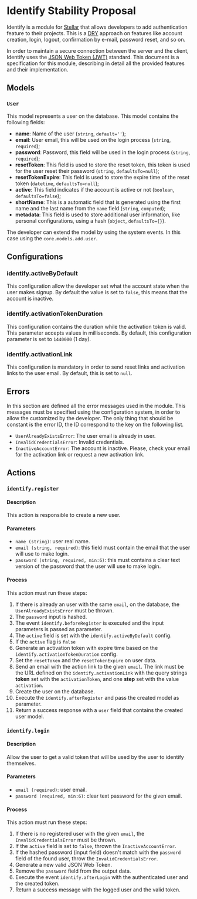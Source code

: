 # Identify Stability Proposal

Identify is a module for [Stellar](https://stellar-framework.com) that allows developers to add authentication feature to their projects. This is a [DRY](https://en.wikipedia.org/wiki/Don%27t_repeat_yourself) approach on features like account creation, login, logout, confirmation by e-mail, password reset, and so on.

In order to maintain a secure connection between the server and the client, Identify uses the [JSON Web Token (JWT)](https://tools.ietf.org/html/rfc7519) standard. This document is a specification for this module, describing in detail all the provided features and their implementation.

## Models

### `User`

This model represents a user on the database. This model contains the following fields:

* **name**: Name of the user (`string`, `default=''`);
* **email**: User email, this will be used on the login process (`string`, `required`);
* **password**: Password, this field will be used in the login process (`string`, `required`);
* **resetToken**: This field is used to store the reset token, this token is used for the user reset their password (`string`, `defaultsTo=null`);
* **resetTokenExpire**: This field is used to store the expire time of the reset token (`datetime`, `defaultsTo=null`);
* **active**: This field indicates if the account is active or not (`boolean`, `defaultsTo=false`);
* **shortName**: This is a automatic field that is generated using the first name and the last name from the `name` field (`string`, `computed`);
* **metadata**: This field is used to store additional user information, like personal configurations, using a hash (`object`, `defaultsTo={}`).

The developer can extend the model by using the system events. In this case using the `core.models.add.user`.

## Configurations

### identify.activeByDefault

This configuration allow the developer set what the account state when the user makes signup. By default the value is set to `false`, this means that the account is inactive.

### identify.activationTokenDuration

This configuration contains the duration while the activation token is valid. This parameter accepts values in milliseconds. By default, this configuration parameter is set to `1440000` (1 day).

### identify.activationLink

This configuration is mandatory in order to send reset links and activation links to the user email. By default, this is set to `null`.

## Errors

In this section are defined all the error messages used in the module. This messages must be specified using the configuration system, in order to allow the customized by the developer. The only thing that should be constant is the error ID, the ID correspond to the key on the following list.

- `UserAlreadyExistsError`: The user email is already in user.
- `InvalidCredentialsError`: Invalid credentials.
- `InactiveAccountError`: The account is inactive. Please, check your email for the activation link or request a new activation link.

## Actions

### `identify.register`

#### Description

This action is responsible to create a new user.

#### Parameters

- `name (string)`: user real name.
- `email (string, required)`: this field must contain the email that the user will use to make login.
- `password (string, required, min:6)`: this must contains a clear text version of the password that the user will use to make login.

#### Process

This action must run these steps:

1. If there is already an user with the same `email`, on the database, the `UserAlreadyExistsError` must be thrown.
2. The `password` input is hashed.
3. The event `identify.beforeRegister` is executed and the input parameters is passed as parameter.
4. The `active` field is set with the `identify.activeByDefault` config.
5. If the `active` flag is `false`
  1. Generate an activation token with expire time based on the `identify.activationTokenDuration` config.
  2. Set the `resetToken` and the `resetTokenExpire` on user data.
  3. Send an email with the action link to the given `email`. The link must be the URL defined on the `identify.activationLink` with the query strings **token** set with the `activationToken`, and one **step** set with the value `activation`.
6. Create the user on the database.
7. Execute the `identify.afterRegister` and pass the created model as parameter.
8. Return a success response with a `user` field that contains the created user model.

### `identify.login`

#### Description

Allow the user to get a valid token that will be used by the user to identify themselves.

#### Parameters

- `email (required)`: user email.
- `password (required, min:6)`: clear text password for the given email.

#### Process

This action must run these steps:

1. If there is no registered user with the given `email`, the `InvalidCredentialsError` must be thrown.
2. If the `active` field is set to `false`, thrown the `InactiveAccountError`.
3. If the hashed password (input field) doesn't match with the `password` field of the found user, throw the `InvalidCredentialsError`.
4. Generate a new valid JSON Web Token.
5. Remove the `password` field from the output data.
6. Execute the event `identify.afterLogin` with the authenticated user and the created token.
7. Return a success message with the logged user and the valid token.
